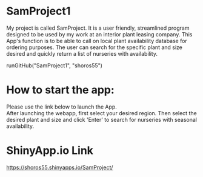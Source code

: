 # SamProject1
My project is called SamProject.  It is a user friendly, streamlined program designed to be used by my work at an interior plant leasing company.  This App's function is to be able to call on local plant availability database for ordering purposes.  The user can search for the specific plant and size desired and quickly return a list of nurseries with availability.

runGitHub("SamProject1", "shoros55")

# How to start the app:
Please use the link below to launch the App.  
After launching the webapp, first select your desired region.  Then select the desired plant and size and click 'Enter' to search for nurseries with seasonal availability.

# ShinyApp.io Link

https://shoros55.shinyapps.io/SamProject/
